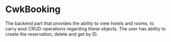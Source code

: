 # CwkBooking

The backend part that provides the ability to view hotels and rooms, to carry aout CRUD-operations regarding these objects. The user has ability to create the reservation, delete and get by ID. 
